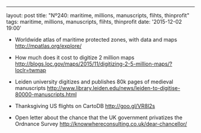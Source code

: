 ---
layout: post
title: "Nº240: maritime, millions, manuscripts, flihts, thinprofit"
tags: maritime, millions, manuscripts, flihts, thinprofit
date: '2015-12-02 19:00'

* Worldwide atlas of maritime protected zones, with data and maps
  http://mpatlas.org/explore/

* How much does it cost to digitize 2 million maps
  http://blogs.loc.gov/maps/2015/11/digitizing-2-5-million-maps/?loclr=twmap

* Leiden university digitizes and publishes 80k pages of medieval manuscripts
  http://www.library.leiden.edu/news/leiden-to-digitise-80000-manuscripts.html

* Thanksgiving US flights on CartoDB
  http://goo.gl/VR8l2s

* Open letter about the chance that the UK government privatizes the Ordnance Survey
  http://knowwhereconsulting.co.uk/dear-chancellor/
